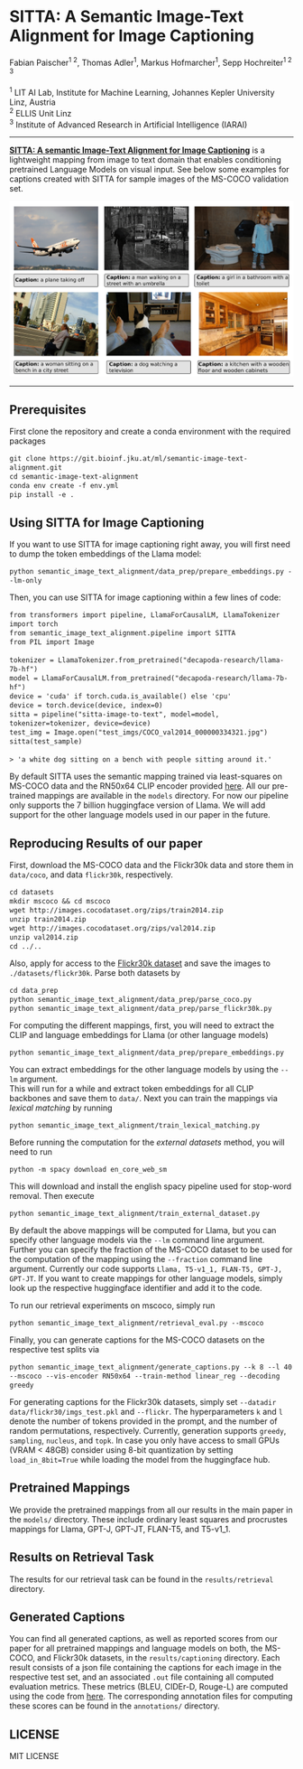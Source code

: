 # SITTA: A Semantic Image-Text Alignment for Image Captioning

Fabian Paischer<sup>1 2</sup>,
Thomas Adler<sup>1</sup>,
Markus Hofmarcher<sup>1</sup>,
Sepp Hochreiter<sup>1 2 3</sup>


<sup>1</sup> LIT AI Lab, Institute for Machine Learning, Johannes Kepler University Linz, Austria <br/>
<sup>2</sup> ELLIS Unit Linz  
<sup>3</sup> Institute of Advanced Research in Artificial Intelligence (IARAI)

---

**[SITTA: A semantic Image-Text Alignment for Image Captioning]()** is a lightweight mapping from image to text domain that enables conditioning pretrained Language Models on visual input.
See below some examples for captions created with SITTA for sample images of the MS-COCO validation set.

![Captions](assets/sample_captions.png)

---

## Prerequisites

First clone the repository and create a conda environment with the required packages 

    git clone https://git.bioinf.jku.at/ml/semantic-image-text-alignment.git
    cd semantic-image-text-alignment
    conda env create -f env.yml
    pip install -e .

## Using SITTA for Image Captioning

If you want to use SITTA for image captioning right away, you will first need to dump the token embeddings of the Llama model:

    python semantic_image_text_alignment/data_prep/prepare_embeddings.py --lm-only

Then, you can use SITTA for image captioning within a few lines of code:

    from transformers import pipeline, LlamaForCausalLM, LlamaTokenizer
    import torch
    from semantic_image_text_alignment.pipeline import SITTA
    from PIL import Image
    
    tokenizer = LlamaTokenizer.from_pretrained("decapoda-research/llama-7b-hf")
    model = LlamaForCausalLM.from_pretrained("decapoda-research/llama-7b-hf")
    device = 'cuda' if torch.cuda.is_available() else 'cpu'
    device = torch.device(device, index=0)
    sitta = pipeline("sitta-image-to-text", model=model, tokenizer=tokenizer, device=device)
    test_img = Image.open("test_imgs/COCO_val2014_000000334321.jpg")
    sitta(test_sample)

    > 'a white dog sitting on a bench with people sitting around it.'
  
By default SITTA uses the semantic mapping trained via least-squares on MS-COCO data and the RN50x64 CLIP encoder provided [here](https://github.com/openai/CLIP).
All our pre-trained mappings are available in the ```models``` directory.
For now our pipeline only supports the 7 billion huggingface version of Llama.
We will add support for the other language models used in our paper in the future.

## Reproducing Results of our paper

First, download the MS-COCO data and the Flickr30k data and store them in ```data/coco```, and data ```flickr30k```, respectively.

    cd datasets
    mkdir mscoco && cd mscoco
    wget http://images.cocodataset.org/zips/train2014.zip
    unzip train2014.zip
    wget http://images.cocodataset.org/zips/val2014.zip
    unzip val2014.zip
    cd ../..
    
Also, apply for access to the [Flickr30k dataset](https://shannon.cs.illinois.edu/DenotationGraph/) and save the images to ```./datasets/flickr30k```.
Parse both datasets by

    cd data_prep
    python semantic_image_text_alignment/data_prep/parse_coco.py
    python semantic_image_text_alignment/data_prep/parse_flickr30k.py

For computing the different mappings, first, you will need to extract the CLIP and language embeddings for Llama (or other language models) 

    python semantic_image_text_alignment/data_prep/prepare_embeddings.py

You can extract embeddings for the other language models by using the ```--lm``` argument.    
This will run for a while and extract token embeddings for all CLIP backbones and save them to ```data/```.
Next you can train the mappings via *lexical matching* by running

    python semantic_image_text_alignment/train_lexical_matching.py
    
Before running the computation for the *external datasets* method, you will need to run

    python -m spacy download en_core_web_sm
   
This will download and install the english spacy pipeline used for stop-word removal.
Then execute

    python semantic_image_text_alignment/train_external_dataset.py
    
By default the above mappings will be computed for Llama, but you can specify other language models via the ```--lm``` command line argument.
Further you can specify the fraction of the MS-COCO dataset to be used for the computation of the mapping using the ```--fraction``` command line argument.
Currently our code supports ```Llama, T5-v1_1, FLAN-T5, GPT-J, GPT-JT```.
If you want to create mappings for other language models, simply look up the respective huggingface identifier and add it to the code.

To run our retrieval experiments on mscoco, simply run 

    python semantic_image_text_alignment/retrieval_eval.py --mscoco

Finally, you can generate captions for the MS-COCO datasets on the respective test splits via

    python semantic_image_text_alignment/generate_captions.py --k 8 --l 40 --mscoco --vis-encoder RN50x64 --train-method linear_reg --decoding greedy    

For generating captions for the Flickr30k datasets, simply set ```--datadir data/flickr30/imgs_test.pkl``` and ```--flickr```.
The hyperparameters ```k``` and ```l``` denote the number of tokens provided in the prompt, and the number of random permutations, respectively.
Currently, generation supports ```greedy```, ```sampling```, ```nucleus```, and ```topk```.
In case you only have access to small GPUs (VRAM < 48GB) consider using 8-bit quantization by setting ```load_in_8bit=True``` while loading the model from the huggingface hub.

## Pretrained Mappings

We provide the pretrained mappings from all our results in the main paper in the ```models/``` directory.
These include ordinary least squares and procrustes mappings for Llama, GPT-J, GPT-JT, FLAN-T5, and T5-v1_1.


## Results on Retrieval Task

The results for our retrieval task can be found in the ```results/retrieval``` directory.

## Generated Captions

You can find all generated captions, as well as reported scores from our paper for all pretrained mappings and language models on both, the MS-COCO, and Flickr30k datasets, in the ```results/captioning``` directory.
Each result consists of a json file containing the captions for each image in the respective test set, and an associated ```.out``` file containing all computed evaluation metrics.
These metrics (BLEU, CIDEr-D, Rouge-L) are computed using the code from [here](https://github.com/tylin/coco-caption).
The corresponding annotation files for computing these scores can be found in the ```annotations/``` directory.

## LICENSE
MIT LICENSE



